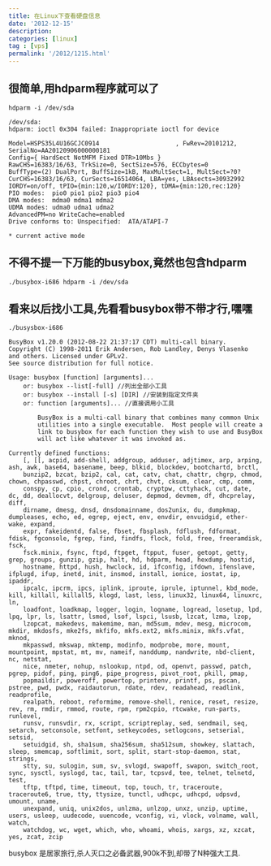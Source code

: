 ```yaml
---
title: 在Linux下查看硬盘信息
date: '2012-12-15'
description:
categories: [linux]
tag : [vps]
permalink: '/2012/1215.html'
---
```

很简单,用hdparm程序就可以了
---------------------------

	hdparm -i /dev/sda

	/dev/sda:
	hdparm: ioctl 0x304 failed: Inappropriate ioctl for device

	Model=HSPS35L4U16GCJC0914                     , FwRev=20101212, SerialNo=AA20120906000000181
	Config={ HardSect NotMFM Fixed DTR>10Mbs }
	RawCHS=16383/16/63, TrkSize=0, SectSize=576, ECCbytes=0
	BuffType=(2) DualPort, BuffSize=1kB, MaxMultSect=1, MultSect=?0?
	CurCHS=16383/16/63, CurSects=16514064, LBA=yes, LBAsects=30932992
	IORDY=on/off, tPIO={min:120,w/IORDY:120}, tDMA={min:120,rec:120}
	PIO modes:  pio0 pio1 pio2 pio3 pio4
	DMA modes:  mdma0 mdma1 mdma2
	UDMA modes: udma0 udma1 udma2
	AdvancedPM=no WriteCache=enabled
	Drive conforms to: Unspecified:  ATA/ATAPI-7

	* current active mode
	
不得不提一下万能的busybox,竟然也包含hdparm
------------------------------------------

	./busybox-i686 hdparm -i /dev/sda
	
看来以后找小工具,先看看busybox带不带才行,嘿嘿
---------------------------------------------

	./busysbox-i686
	
	BusyBox v1.20.0 (2012-08-22 21:37:17 CDT) multi-call binary.
	Copyright (C) 1998-2011 Erik Andersen, Rob Landley, Denys Vlasenko
	and others. Licensed under GPLv2.
	See source distribution for full notice.

	Usage: busybox [function] [arguments]...
		or: busybox --list[-full] //列出全部小工具
		or: busybox --install [-s] [DIR] //安装到指定文件夹
		or: function [arguments]... //直接调用小工具

			BusyBox is a multi-call binary that combines many common Unix
			utilities into a single executable.  Most people will create a
			link to busybox for each function they wish to use and BusyBox
			will act like whatever it was invoked as.

	Currently defined functions:
        [, [[, acpid, add-shell, addgroup, adduser, adjtimex, arp, arping, ash, awk, base64, basename, beep, blkid, blockdev, bootchartd, brctl,
        bunzip2, bzcat, bzip2, cal, cat, catv, chat, chattr, chgrp, chmod, chown, chpasswd, chpst, chroot, chrt, chvt, cksum, clear, cmp, comm,
        conspy, cp, cpio, crond, crontab, cryptpw, cttyhack, cut, date, dc, dd, deallocvt, delgroup, deluser, depmod, devmem, df, dhcprelay, diff,
        dirname, dmesg, dnsd, dnsdomainname, dos2unix, du, dumpkmap, dumpleases, echo, ed, egrep, eject, env, envdir, envuidgid, ether-wake, expand,
        expr, fakeidentd, false, fbset, fbsplash, fdflush, fdformat, fdisk, fgconsole, fgrep, find, findfs, flock, fold, free, freeramdisk, fsck,
        fsck.minix, fsync, ftpd, ftpget, ftpput, fuser, getopt, getty, grep, groups, gunzip, gzip, halt, hd, hdparm, head, hexdump, hostid,
        hostname, httpd, hush, hwclock, id, ifconfig, ifdown, ifenslave, ifplugd, ifup, inetd, init, insmod, install, ionice, iostat, ip, ipaddr,
        ipcalc, ipcrm, ipcs, iplink, iproute, iprule, iptunnel, kbd_mode, kill, killall, killall5, klogd, last, less, linux32, linux64, linuxrc, ln,
        loadfont, loadkmap, logger, login, logname, logread, losetup, lpd, lpq, lpr, ls, lsattr, lsmod, lsof, lspci, lsusb, lzcat, lzma, lzop,
        lzopcat, makedevs, makemime, man, md5sum, mdev, mesg, microcom, mkdir, mkdosfs, mke2fs, mkfifo, mkfs.ext2, mkfs.minix, mkfs.vfat, mknod,
        mkpasswd, mkswap, mktemp, modinfo, modprobe, more, mount, mountpoint, mpstat, mt, mv, nameif, nanddump, nandwrite, nbd-client, nc, netstat,
        nice, nmeter, nohup, nslookup, ntpd, od, openvt, passwd, patch, pgrep, pidof, ping, ping6, pipe_progress, pivot_root, pkill, pmap,
        popmaildir, poweroff, powertop, printenv, printf, ps, pscan, pstree, pwd, pwdx, raidautorun, rdate, rdev, readahead, readlink, readprofile,
        realpath, reboot, reformime, remove-shell, renice, reset, resize, rev, rm, rmdir, rmmod, route, rpm, rpm2cpio, rtcwake, run-parts, runlevel,
        runsv, runsvdir, rx, script, scriptreplay, sed, sendmail, seq, setarch, setconsole, setfont, setkeycodes, setlogcons, setserial, setsid,
        setuidgid, sh, sha1sum, sha256sum, sha512sum, showkey, slattach, sleep, smemcap, softlimit, sort, split, start-stop-daemon, stat, strings,
        stty, su, sulogin, sum, sv, svlogd, swapoff, swapon, switch_root, sync, sysctl, syslogd, tac, tail, tar, tcpsvd, tee, telnet, telnetd, test,
        tftp, tftpd, time, timeout, top, touch, tr, traceroute, traceroute6, true, tty, ttysize, tunctl, udhcpc, udhcpd, udpsvd, umount, uname,
        unexpand, uniq, unix2dos, unlzma, unlzop, unxz, unzip, uptime, users, usleep, uudecode, uuencode, vconfig, vi, vlock, volname, wall, watch,
        watchdog, wc, wget, which, who, whoami, whois, xargs, xz, xzcat, yes, zcat, zcip

busybox 是居家旅行,杀人灭口之必备武器,900k不到,却带了N种强大工具.
